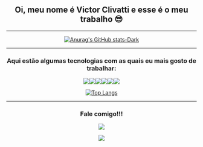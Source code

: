 <div align="center">

## Oi, meu nome é <a>Victor Clivatti</a> e esse é o meu trabalho 😎

---

[![Anurag's GitHub stats-Dark](https://github-readme-stats.vercel.app/api?username=VictorClvtt&show_icons=true&theme=tokyonight)](https://github.com/anuraghazra/github-readme-stats#gh-dark-mode-only)

---

### Aqui estão algumas tecnologias com as quais eu mais gosto de trabalhar:

[![](https://img.shields.io/badge/C%2B%2B-00599C?style=for-the-badge&logo=c%2B%2B&logoColor=white)]()[![](https://img.shields.io/badge/Python-3776AB?style=for-the-badge&logo=python&logoColor=white)]()[![](https://img.shields.io/badge/HTML5-E34F26?style=for-the-badge&logo=html5&logoColor=white)]()[![](https://img.shields.io/badge/CSS3-1572B6?style=for-the-badge&logo=css3&logoColor=white)]()[![](https://img.shields.io/badge/MySQL-00000F?style=for-the-badge&logo=mysql&logoColor=white)]()[![](https://img.shields.io/badge/Microsoft_Excel-217346?style=for-the-badge&logo=microsoft-excel&logoColor=white)]()

[![Top Langs](https://github-readme-stats.vercel.app/api/top-langs/?username=VictorClvtt&layout=compact&theme=tokyonight)](https://github.com/anuraghazra/github-readme-stats)

---

### Fale comigo!!!

[![](https://img.shields.io/badge/LinkedIn-0077B5?style=for-the-badge&logo=linkedin&logoColor=white)](https://www.linkedin.com/in/victor-clivatti/)
  
[![](https://img.shields.io/badge/Email-0078D4?style=for-the-badge&logo=microsoft-outlook&logoColor=white)](mailto:joaoclivatti@hotmail.com)

</div>
